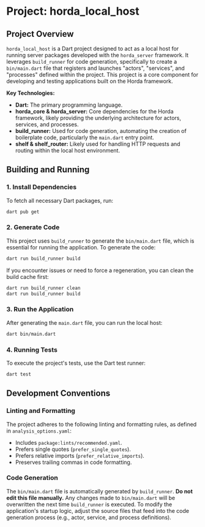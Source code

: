 # Project: horda_local_host

## Project Overview

`horda_local_host` is a Dart project designed to act as a local host for running server packages developed with the `horda_server` framework. It leverages `build_runner` for code generation, specifically to create a `bin/main.dart` file that registers and launches "actors", "services", and "processes" defined within the project. This project is a core component for developing and testing applications built on the Horda framework.

**Key Technologies:**
*   **Dart:** The primary programming language.
*   **horda_core & horda_server:** Core dependencies for the Horda framework, likely providing the underlying architecture for actors, services, and processes.
*   **build_runner:** Used for code generation, automating the creation of boilerplate code, particularly the `main.dart` entry point.
*   **shelf & shelf_router:** Likely used for handling HTTP requests and routing within the local host environment.

## Building and Running

### 1. Install Dependencies
To fetch all necessary Dart packages, run:
```bash
dart pub get
```

### 2. Generate Code
This project uses `build_runner` to generate the `bin/main.dart` file, which is essential for running the application.
To generate the code:
```bash
dart run build_runner build
```
If you encounter issues or need to force a regeneration, you can clean the build cache first:
```bash
dart run build_runner clean
dart run build_runner build
```

### 3. Run the Application
After generating the `main.dart` file, you can run the local host:
```bash
dart bin/main.dart
```

### 4. Running Tests
To execute the project's tests, use the Dart test runner:
```bash
dart test
```

## Development Conventions

### Linting and Formatting
The project adheres to the following linting and formatting rules, as defined in `analysis_options.yaml`:
*   Includes `package:lints/recommended.yaml`.
*   Prefers single quotes (`prefer_single_quotes`).
*   Prefers relative imports (`prefer_relative_imports`).
*   Preserves trailing commas in code formatting.

### Code Generation
The `bin/main.dart` file is automatically generated by `build_runner`. **Do not edit this file manually.** Any changes made to `bin/main.dart` will be overwritten the next time `build_runner` is executed. To modify the application's startup logic, adjust the source files that feed into the code generation process (e.g., actor, service, and process definitions).

